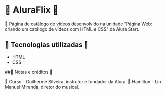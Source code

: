 # 🥀 AluraFlix 🥀

💮 Página de catálogo de vídeos desenvolvido na unidade "Página Web: criando um catálogo de vídeos com HTML e CSS" da Alura Start.

## 🌸 Tecnologias utilizadas 🌸

- HTML
- CSS

##🌸  Notas e créditos 🌸

💮 Curso - Guilherme Silveira, instrutor e fundador da Alura.
💮 Hamilton - Lin Manuel Miranda, diretor do musical.
